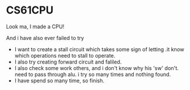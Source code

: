 # CS61CPU

Look ma, I made a CPU! 

And i have also ever failed to try 
- I want to create a stall circuit which takes some sign of letting .it know which operations need to stall  to operate.
- I also try creating forward circuit and faliled.
- I also check some work others, and i don't know why his 'sw' don't. need to pass through alu. i try so many times and nothing found. 
- I have spend so many time, so finish.
